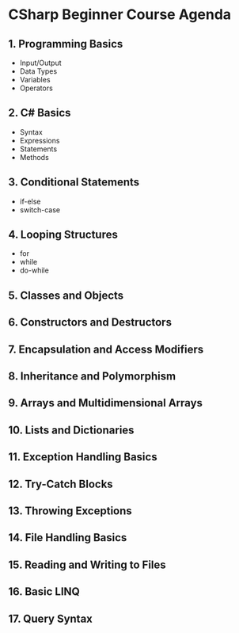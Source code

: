 # CSharp Beginner Course Agenda

## 1. Programming Basics
   - Input/Output
   - Data Types
   - Variables
   - Operators

## 2. C# Basics
   - Syntax
   - Expressions
   - Statements
   - Methods

## 3. Conditional Statements
   - if-else
   - switch-case

## 4. Looping Structures
   - for
   - while
   - do-while

## 5. Classes and Objects

## 6. Constructors and Destructors

## 7. Encapsulation and Access Modifiers

## 8. Inheritance and Polymorphism

## 9. Arrays and Multidimensional Arrays

## 10. Lists and Dictionaries

## 11. Exception Handling Basics

## 12. Try-Catch Blocks

## 13. Throwing Exceptions

## 14. File Handling Basics

## 15. Reading and Writing to Files

## 16. Basic LINQ

## 17. Query Syntax
